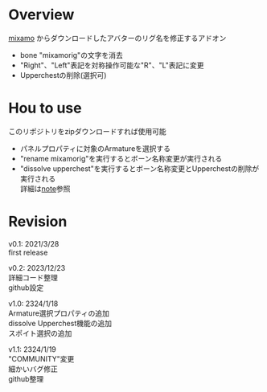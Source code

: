 # Overview
[mixamo](https://www.mixamo.com/)
からダウンロードしたアバターのリグ名を修正するアドオン  
- bone "mixamorig"の文字を消去  
- "Right"、"Left"表記を対称操作可能な"R"、"L"表記に変更  
- Upperchestの削除(選択可)  
  

# Hou to use
このリポジトリをzipダウンロードすれば使用可能  
- パネルプロパティに対象のArmatureを選択する  
- "rename mixamorig"を実行するとボーン名称変更が実行される  
- "dissolve upperchest"を実行するとボーン名称変更とUpperchestの削除が実行される  
詳細は[note](https://note.com/preview/na94d5ed856a2?prev_access_key=2de33b6386e5ccc854b75f3de1e33490)参照
  

# Revision
v0.1: 2021/3/28  
first release  
  
v0.2: 2023/12/23  
詳細コード整理  
github設定  
  
v1.0: 2324/1/18  
Armature選択プロパティの追加  
dissolve Upperchest機能の追加  
スポイト選択の追加  
  
v1.1: 2324/1/19  
"COMMUNITY"変更  
細かいバグ修正  
github整理  
  